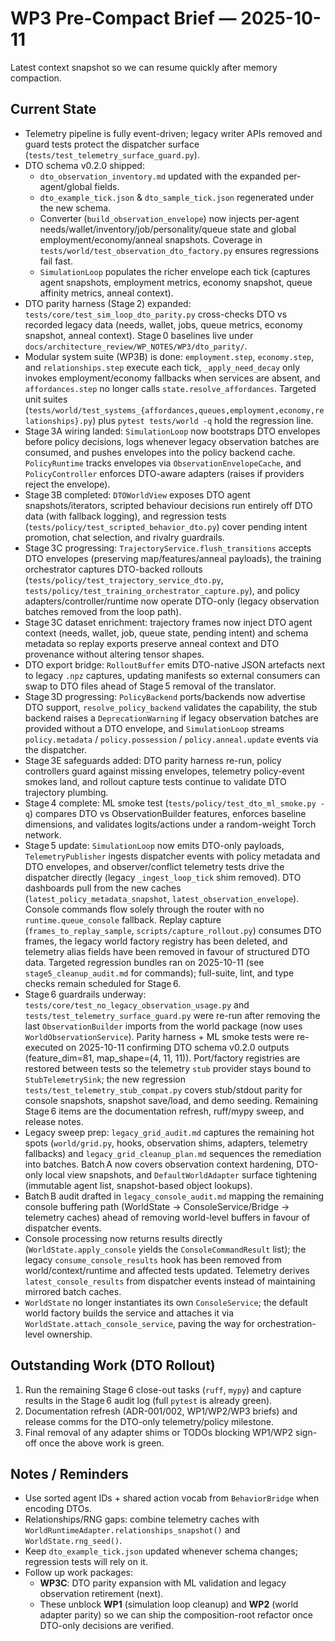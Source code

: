 # WP3 Pre-Compact Brief — 2025-10-11

Latest context snapshot so we can resume quickly after memory compaction.

## Current State
- Telemetry pipeline is fully event-driven; legacy writer APIs removed and
  guard tests protect the dispatcher surface (`tests/test_telemetry_surface_guard.py`).
- DTO schema v0.2.0 shipped:
  - `dto_observation_inventory.md` updated with the expanded per-agent/global fields.
  - `dto_example_tick.json` & `dto_sample_tick.json` regenerated under the new schema.
  - Converter (`build_observation_envelope`) now injects per-agent needs/wallet/inventory/job/personality/queue state and global employment/economy/anneal snapshots. Coverage in `tests/world/test_observation_dto_factory.py` ensures regressions fail fast.
  - `SimulationLoop` populates the richer envelope each tick (captures agent snapshots, employment metrics, economy snapshot, queue affinity metrics, anneal context).
- DTO parity harness (Stage 2) expanded: `tests/core/test_sim_loop_dto_parity.py` cross-checks DTO vs recorded legacy data (needs, wallet, jobs, queue metrics, economy snapshot, anneal context). Stage 0 baselines live under `docs/architecture_review/WP_NOTES/WP3/dto_parity/`.
- Modular system suite (WP3B) is done: `employment.step`, `economy.step`, and `relationships.step` execute each tick, `_apply_need_decay` only invokes employment/economy fallbacks when services are absent, and `affordances.step` no longer calls `state.resolve_affordances`. Targeted unit suites (`tests/world/test_systems_{affordances,queues,employment,economy,relationships}.py`) plus `pytest tests/world -q` hold the regression line.
- Stage 3A wiring landed: `SimulationLoop` now bootstraps DTO envelopes before policy decisions, logs whenever legacy observation batches are consumed, and pushes envelopes into the policy backend cache. `PolicyRuntime` tracks envelopes via `ObservationEnvelopeCache`, and `PolicyController` enforces DTO-aware adapters (raises if providers reject the envelope).
- Stage 3B completed: `DTOWorldView` exposes DTO agent snapshots/iterators, scripted behaviour decisions run entirely off DTO data (with fallback logging), and regression tests (`tests/policy/test_scripted_behavior_dto.py`) cover pending intent promotion, chat selection, and rivalry guardrails.
- Stage 3C progressing: `TrajectoryService.flush_transitions` accepts DTO envelopes (preserving map/features/anneal payloads), the training orchestrator captures DTO-backed rollouts (`tests/policy/test_trajectory_service_dto.py`, `tests/policy/test_training_orchestrator_capture.py`), and policy adapters/controller/runtime now operate DTO-only (legacy observation batches removed from the loop path).
- Stage 3C dataset enrichment: trajectory frames now inject DTO agent context (needs, wallet, job, queue state, pending intent) and schema metadata so replay exports preserve anneal context and DTO provenance without altering tensor shapes.
- DTO export bridge: `RolloutBuffer` emits DTO-native JSON artefacts next to legacy `.npz` captures, updating manifests so external consumers can swap to DTO files ahead of Stage 5 removal of the translator.
- Stage 3D progressing: `PolicyBackend` ports/backends now advertise DTO support, `resolve_policy_backend` validates the capability, the stub backend raises a `DeprecationWarning` if legacy observation batches are provided without a DTO envelope, and `SimulationLoop` streams `policy.metadata` / `policy.possession` / `policy.anneal.update` events via the dispatcher.
- Stage 3E safeguards added: DTO parity harness re-run, policy controllers guard against missing envelopes, telemetry policy-event smokes land, and rollout capture tests continue to validate DTO trajectory plumbing.
- Stage 4 complete: ML smoke test (`tests/policy/test_dto_ml_smoke.py -q`) compares DTO vs ObservationBuilder features, enforces baseline dimensions, and validates logits/actions under a random-weight Torch network.
- Stage 5 update: `SimulationLoop` now emits DTO-only payloads, `TelemetryPublisher` ingests dispatcher events with policy metadata and DTO envelopes, and observer/conflict telemetry tests drive the dispatcher directly (legacy `_ingest_loop_tick` shim removed). DTO dashboards pull from the new caches (`latest_policy_metadata_snapshot`, `latest_observation_envelope`). Console commands flow solely through the router with no `runtime.queue_console` fallback. Replay capture (`frames_to_replay_sample`, `scripts/capture_rollout.py`) consumes DTO frames, the legacy world factory registry has been deleted, and telemetry alias fields have been removed in favour of structured DTO data. Targeted regression bundles ran on 2025-10-11 (see `stage5_cleanup_audit.md` for commands); full-suite, lint, and type checks remain scheduled for Stage 6.
- Stage 6 guardrails underway: `tests/core/test_no_legacy_observation_usage.py` and
  `tests/test_telemetry_surface_guard.py` were re-run after removing the last
  `ObservationBuilder` imports from the world package (now uses
  `WorldObservationService`). Parity harness + ML smoke tests were re-executed on
  2025-10-11 confirming DTO schema v0.2.0 outputs (feature_dim=81,
  map_shape=(4, 11, 11)). Port/factory registries are restored between tests so
  the telemetry `stub` provider stays bound to `StubTelemetrySink`; the new
  regression `tests/test_telemetry_stub_compat.py` covers stub/stdout parity for
  console snapshots, snapshot save/load, and demo seeding. Remaining Stage 6
  items are the documentation refresh, ruff/mypy sweep, and release notes.
- Legacy sweep prep: `legacy_grid_audit.md` captures the remaining hot spots
  (`world/grid.py`, hooks, observation shims, adapters, telemetry fallbacks) and
  `legacy_grid_cleanup_plan.md` sequences the remediation into batches. Batch A
  now covers observation context hardening, DTO-only local view snapshots, and
  `DefaultWorldAdapter` surface tightening (immutable agent list, snapshot-based
  object lookups).
- Batch B audit drafted in `legacy_console_audit.md` mapping the remaining
  console buffering path (WorldState → ConsoleService/Bridge → telemetry caches)
  ahead of removing world-level buffers in favour of dispatcher events.
- Console processing now returns results directly (`WorldState.apply_console`
  yields the `ConsoleCommandResult` list); the legacy `consume_console_results`
  hook has been removed from world/context/runtime and affected tests updated.
  Telemetry derives `latest_console_results` from dispatcher events instead of
  maintaining mirrored batch caches.
- `WorldState` no longer instantiates its own `ConsoleService`; the default world
  factory builds the service and attaches it via `WorldState.attach_console_service`,
  paving the way for orchestration-level ownership.

## Outstanding Work (DTO Rollout)
1. Run the remaining Stage 6 close-out tasks (`ruff`, `mypy`) and capture results in the Stage 6 audit log (full `pytest` is already green).
2. Documentation refresh (ADR-001/002, WP1/WP2/WP3 briefs) and release comms for
   the DTO-only telemetry/policy milestone.
3. Final removal of any adapter shims or TODOs blocking WP1/WP2 sign-off once the
   above work is green.

## Notes / Reminders
- Use sorted agent IDs + shared action vocab from `BehaviorBridge` when
  encoding DTOs.
- Relationships/RNG gaps: combine telemetry caches with
  `WorldRuntimeAdapter.relationships_snapshot()` and `WorldState.rng_seed()`.
- Keep `dto_example_tick.json` updated whenever schema changes; regression
  tests will rely on it.
- Follow up work packages:
  - **WP3C**: DTO parity expansion with ML validation and legacy observation retirement (next).
  - These unblock **WP1** (simulation loop cleanup) and **WP2** (world adapter parity) so we can
    ship the composition-root refactor once DTO-only decisions are verified.

